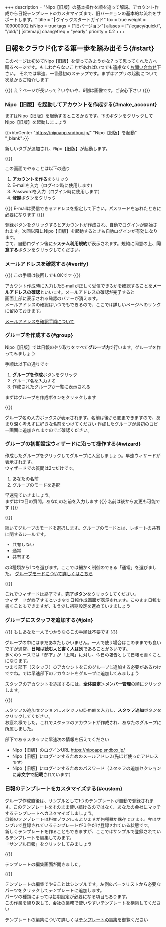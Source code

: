 +++
description = "Nipo【旧版】の基本操作を順を追って解説。アカウント作成から日報テンプレートのカスタマイズまで、旧バージョンの基本的な流れをサポートします。"
title = "🔰クイックスタートガイド"
toc = true
weight = 109000002
isNipo = true
tags = ["旧バージョン"]
aliases = ["/legacy/quick/", "/old/"]
[sitemap]
  changefreq = "yearly"
  priority = 0.2
+++


## 日報をクラウド化する第一歩を踏み出そう{#start}


このページは初めてNipo【旧版】を使ってみようかな？って思ってくれた方へ贈るページです。もしわからないことがあればいつでも遠慮なく<a href="/others/inquery/">お問い合わせ</a>下さい。
それでは早速、一番最初のステップです。まずはアプリの起動について次章からご紹介します

{{<alice pos="left" icon="default">}}
え？ページが長いって？いやいや、9割は画像です。ご安心下さい
{{</alice>}}

### Nipo【旧版】を起動してアカウントを作成する{#make_account}

まずはNipo【旧版】を起動するところからです。下のボタンをクリックしてNipo【旧版】を起動しましょう

{{<btnCenter "https://nipoapp.sndbox.jp/" "Nipo【旧版】を起動" "_blank">}}

新しいタブが追加され、Nipo【旧版】が起動します。

{{<iTablet filename="signup" msg="サインイン画面です" alice="ok">}}



この画面でやることは以下の通り

1. **アカウントを作る**をクリック
1. E-mailを入力（ログイン時に使用します)
1. Passwordを入力（ログイン時に使用します）
1. **登録**ボタンをクリック

{{<alice pos="right" icon="default">}}
E-mailは受信できるアドレスを指定して下さい。パスワードを忘れたときに必要になります
{{</alice>}}


登録ボタンをクリックするとアカウントが作成され、自動でログインが開始されます。次回以降にNipo【旧版】を起動するときも自動ログインが有効になります。  
さて、自動ログイン後に**システム利用規約**が表示されます。規約に同意の上、**同意する**ボタンをクリックしてください。


### メールアドレスを確認する{#verify}

{{<alice pos="left" icon="default">}}
この手順は後回しでもOKです
{{</alice>}}

アカウント作成時に入力したE-mailが正しく受信できるかを確認することを**メールアドレスの確認**といいます。メールアドレスの確認が完了すると  
画面上部に表示される確認のバナーが消えます。  
メールアドレスの確認はいつでもできるので、ここでは詳しいページへのリンクに留めておきます。


[メールアドレスを確認手順について](/legacy/manual/email-verify/)  

### グループを作成する{#group}

Nipo【旧版】では日報のやり取りをすべて**グループ内**で行います。グループを作ってみましょう  

手順は以下の通りです

1. **グループを作成**ボタンをクリック
2. グループ名を入力する
3. 作成されたグループが一覧に表示される

まずはグループを作成ボタンをクリックします  

{{<iTablet filename="makeGroup" msg="グループの作成からはじめましょう。グループ名を決めるだけですぐ作れます" alice="ok">}}


グループ名の入力ボックスが表示されます。名前は後から変更できますので、あまり深く考えずに好きな名前をつけてください
作成したグループが最初のロビー画面に追加されますのでご確認ください。


### グループの初期設定ウィザードに沿って操作する{#wizard}

作成したグループをクリックしてグループに入室しましょう。早速ウィザードが表示されます。  
ウィザードでの質問は2つだけです。

1. あなたの名前
2. グループのモードを選択

早速見ていきましょう。  
まずは1つ目の質問。あなたの名前を入力します
{{<alice pos="left" icon="default">}}
名前は後から変更も可能です
{{</alice>}}


{{<iTablet filename="wizard1" msg="まずは名前を入力しよう" alice="ok">}}



続いてグループのモードを選択します。グループのモードとは、レポートの共有に関するルールです。

- 共有しない
- 通常
- 共有する

の3種類から1つを選びます。ここでは細かく制御のできる「通常」を選びました。
[グループモードについて詳しくはこちら](/legacy/manual/group-mode/)

{{<iTablet filename="wizard2" msg="グループのモードを選ぶ" alice="ok">}}


これでウィザードは終了です。**完了ボタン**をクリックしてください。  
ウィザードが終了するといきなり日報作成画面が表示されます。このまま日報を書くこともできますが、もう少し初期設定を進めていきましょう

### グループにスタッフを追加する{#join}

{{<alice pos="left" icon="default">}}
もしあなた一人でつかうならこの手順は不要です
{{</alice>}}

グループの中にはまだあなたしかいません。一人で使う場合はこのままでも良いですが通常、**日報は読む人と書く人は別**であることが多いです。  
多くのケースでは「部下」が「上司」に対し、今日の報告として日報を書くことになります。  
つまり部下（スタッフ）のアカウントをこのグループに追加する必要があるわけですね。では早速部下のアカウントをグループに追加してみましょう

スタッフのアカウントを追加するには、**全体設定**＞**メンバー管理**の順にクリックします。

{{<iTablet filename="makeStaff" msg="スタッフを追加します" alice="ok">}}



スタッフの追加セクションにスタッフのE-mailを入力し、**スタッフ追加**ボタンをクリックしてください。  
お疲れ様でした。これでスタッフのアカウントが作成され、あなたのグループに所属しました。

部下であるスタッフに早速次の情報を伝えてください

- Nipo【旧版】のログインURL <https://nipoapp.sndbox.jp/>
- Nipo【旧版】にログインするためのメールアドレス(先ほど使ったアドレスです)
- Nipo【旧版】にログインするためのパスワード（スタッフの追加セクションに**赤文字で記載**されています）

### 日報のテンプレートをカスタマイズする{#custom}

グループ作成直後は、サンプルとして1つのテンプレートが自動で登録されます。このテンプレートをそのまま使い続けるのではなく、あなたの会社にマッチするテンプレートへカスタマイズしましょう。  
日報のテンプレートは料金プランにもよりますが何種類か保存できます。今はサンプルで登録されているテンプレートが１件だけ登録されている状態です。  
新しくテンプレートを作ることもできますが、ここではサンプルで登録されているテンプレートを編集してみます。  
「サンプル日報」をクリックしてみましょう

{{<iTablet filename="templateEdit" msg="編集したいテンプレートを選択します" alice="ok">}}



テンプレートの編集画面が開きました。


{{<iTablet filename="templateEditor" msg="テンプレートの編集画面です" alice="ok">}}


テンプレートの編集でやることはシンプルです。左側のパーツリストから必要なパーツをクリックしてテンプレートに追加します。  
パーツの種類によっては初期設定が必要になる項目もあります。  
この作業を繰り返して、会社の業務で使いやすいテンプレートを構築してください  

テンプレートの編集について詳しくは[テンプレートの編集](/legacy/manual/template/)を御覧ください
